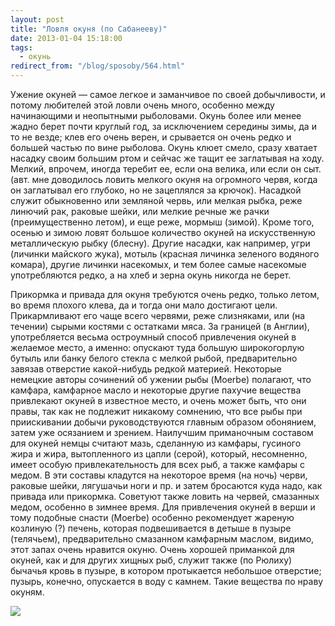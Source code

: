 ```yaml
---
layout: post
title: "Ловля окуня (по Сабанееву)"
date: 2013-01-04 15:18:00
tags:
  - окунь
redirect_from: "/blog/sposoby/564.html"
---
```

Ужение окуней — самое легкое и заманчивое по своей добычливости, и
потому любителей этой ловли очень много, особенно между начинающими и
неопытными рыболовами. Окунь более или менее жадно берет почти круглый
год, за исключением середины зимы, да и то не везде; клев его очень
верен, и срывается он очень редко и большей частью по вине рыболова.
Окунь клюет смело, сразу хватает насадку своим большим ртом и сейчас же
тащит ее заглатывая на ходу. Мелкий, впрочем, иногда теребит ее, если
она велика, или если он сыт. (авт. мне доводилось ловить мелкого окуня
на огромного червя, когда он заглатывал его глубоко, но не зацеплялся за
крючок). Насадкой служит обыкновенно или земляной червь, или мелкая
рыбка, реже линючий рак, раковые шейки, или мелкие речные же рачки
(преимущественно летом), и еще реже, мормыш (зимой). Кроме того, осенью
и зимою ловят большое количество окуней на искусственную металлическую
рыбку (блесну). Другие насадки, как например, угри (личинки майского
жука), мотыль (красная личинка зеленого водяного комара), другие личинки
насекомых, и тем более самые насекомые употребляются редко, а на хлеб и
зерна окунь никогда не берет.

Прикормка и привада для окуня требуются очень редко, только летом, во
время плохого клева, да и тогда они мало достигают цели. Прикармливают
его чаще всего червями, реже слизняками, или (на течении) сырыми костями
с остатками мяса. За границей (в Англии), употребляется весьма
остроумный способ привлечения окуней в желаемое место, а именно:
опускают туда большую широкогорлую бутыль или банку белого стекла с
мелкой рыбой, предварительно завязав отверстие какой-нибудь редкой
материей. Некоторые немецкие авторы сочинений об ужении рыбы (Moerbe)
полагают, что камфара, камфарное масло и некоторые другие пахучие
вещества привлекают окуней в известное место, и очень может быть, что
они правы, так как не подлежит никакому сомнению, что все рыбы при
приискивании добычи руководствуются главным образом обонянием, затем уже
осязанием и зрением. Наилучшим приманочным составом для окуней немцы
считают мазь, сделанную из камфары, гусиного жира и жира, вытопленного
из цапли (серой), который, несомненно, имеет особую привлекательность
для всех рыб, а также камфары с медом. В эти составы кладутся на
некоторое время (на ночь) черви, раковые шейки, лягушачьи ноги и пр. и
затем бросаются куда надо, как привада или прикормка. Советуют также
ловить на червей, смазанных медом, особенно в зимнее время. Для
привлечения окуней в верши и тому подобные снасти (Moerbe) особенно
рекомендует жареную козлиную (?) печень, которая подвешивается в детыше
в пузыре (телячьем), предварительно смазанном камфарным маслом, видимо,
этот запах очень нравится окуню. Очень хорошей приманкой для окуней, как
и для других хищных рыб, служит также (по Рюлиху) бычачья кровь в
пузыре, в котором протыкается небольшое отверстие; пузырь, конечно,
опускается в воду с камнем. Такие вещества по нраву окуням.

![](http://fishingguru.ru/uploads/images/00/00/01/2013/01/04/969bdf.jpg)
